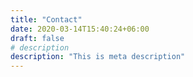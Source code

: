 ```yaml
---
title: "Contact"
date: 2020-03-14T15:40:24+06:00
draft: false
# description
description: "This is meta description"
---
```

